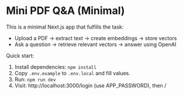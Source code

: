 # Mini PDF Q&A (Minimal)

This is a minimal Next.js app that fulfills the task:
- Upload a PDF -> extract text -> create embeddings -> store vectors
- Ask a question -> retrieve relevant vectors -> answer using OpenAI

Quick start:
1. Install dependencies: `npm install`
2. Copy `.env.example` to `.env.local` and fill values.
3. Run: `npm run dev`
4. Visit: http://localhost:3000/login (use APP_PASSWORD), then /
